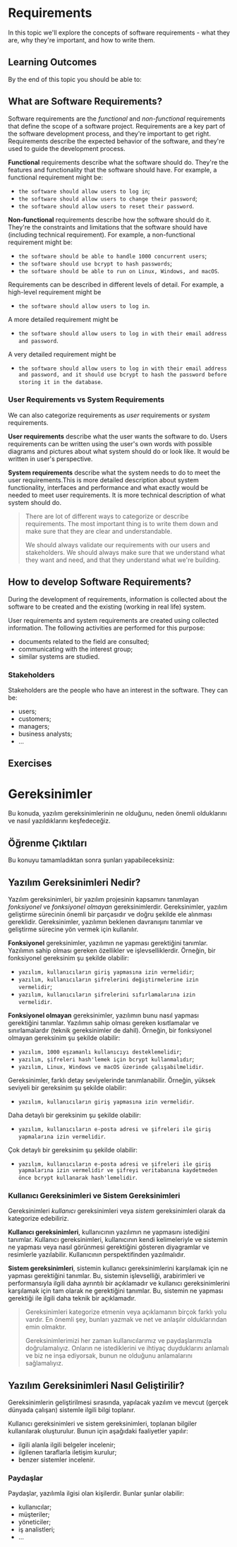 # Requirements

In this topic we'll explore the concepts of software requirements - what they are, why they're important, and how to write them.

## Learning Outcomes

By the end of this topic you should be able to:


## What are Software Requirements?

Software requirements are the *functional* and *non-functional* requirements that define the scope of a software project. Requirements are a key part of the software development process, and they're important to get right. Requirements describe the expected behavior of the software, and they're used to guide the development process.

**Functional** requirements describe what the software should do. They're the features and functionality that the software should have. For example, a functional requirement might be:
- `the software should allow users to log in`;
- `the software should allow users to change their password`;
- `the software should allow users to reset their password`.

**Non-functional** requirements describe how the software should do it. They're the constraints and limitations that the software should have (including technical requirement). For example, a non-functional requirement might be:
- `the software should be able to handle 1000 concurrent users`;
- `the software should use bcrypt to hash passwords`;
- `the software should be able to run on Linux, Windows, and macOS`.

Requirements can be described in different levels of detail. For example, a high-level requirement might be
- `the software should allow users to log in`.

A more detailed requirement might be
- `the software should allow users to log in with their email address and password`.

A very detailed requirement might be
- `the software should allow users to log in with their email address and password, and it should use bcrypt to hash the password before storing it in the database`.

### User Requirements vs System Requirements

We can also categorize requirements as *user* requirements or *system* requirements.

**User requirements** describe what the user wants the software to do. Users requirements can be written using the user's own words with possible diagrams and pictures about what system should do or look like. It would be written in user's perspective.

**System requirements** describe what the system needs to do to meet the user requirements.This is more detailed description about system functionality, interfaces and performance and what exactly would be needed to meet user requirements. It is more technical description of what system should do.

> There are lot of different ways to categorize or describe requirements. The most important thing is to write them down and make sure that they are clear and understandable.
>
> We should always validate our requirements with our users and stakeholders. We should always make sure that we understand what they want and need, and that they understand what we're building.

## How to develop Software Requirements?

During the development of requirements, information is collected about the software to be created and the existing (working in real life) system.

User requirements and system requirements are created using collected information. The following activities are performed for this purpose:
- documents related to the field are consulted;
- communicating with the interest group;
- similar systems are studied.

### Stakeholders

Stakeholders are the people who have an interest in the software. They can be:
- users;
- customers;
- managers;
- business analysts;
- ...


## Exercises

# Gereksinimler

Bu konuda, yazılım gereksinimlerinin ne olduğunu, neden önemli olduklarını ve nasıl yazıldıklarını keşfedeceğiz.

## Öğrenme Çıktıları

Bu konuyu tamamladıktan sonra şunları yapabileceksiniz:

## Yazılım Gereksinimleri Nedir?

Yazılım gereksinimleri, bir yazılım projesinin kapsamını tanımlayan *fonksiyonel* ve *fonksiyonel olmayan* gereksinimlerdir. Gereksinimler, yazılım geliştirme sürecinin önemli bir parçasıdır ve doğru şekilde ele alınması gereklidir. Gereksinimler, yazılımın beklenen davranışını tanımlar ve geliştirme sürecine yön vermek için kullanılır.

**Fonksiyonel** gereksinimler, yazılımın ne yapması gerektiğini tanımlar. Yazılımın sahip olması gereken özellikler ve işlevselliklerdir. Örneğin, bir fonksiyonel gereksinim şu şekilde olabilir:
- `yazılım, kullanıcıların giriş yapmasına izin vermelidir`;
- `yazılım, kullanıcıların şifrelerini değiştirmelerine izin vermelidir`;
- `yazılım, kullanıcıların şifrelerini sıfırlamalarına izin vermelidir`.

**Fonksiyonel olmayan** gereksinimler, yazılımın bunu nasıl yapması gerektiğini tanımlar. Yazılımın sahip olması gereken kısıtlamalar ve sınırlamalardır (teknik gereksinimler de dahil). Örneğin, bir fonksiyonel olmayan gereksinim şu şekilde olabilir:
- `yazılım, 1000 eşzamanlı kullanıcıyı desteklemelidir`;
- `yazılım, şifreleri hash'lemek için bcrypt kullanmalıdır`;
- `yazılım, Linux, Windows ve macOS üzerinde çalışabilmelidir`.

Gereksinimler, farklı detay seviyelerinde tanımlanabilir. Örneğin, yüksek seviyeli bir gereksinim şu şekilde olabilir:
- `yazılım, kullanıcıların giriş yapmasına izin vermelidir`.

Daha detaylı bir gereksinim şu şekilde olabilir:
- `yazılım, kullanıcıların e-posta adresi ve şifreleri ile giriş yapmalarına izin vermelidir`.

Çok detaylı bir gereksinim şu şekilde olabilir:
- `yazılım, kullanıcıların e-posta adresi ve şifreleri ile giriş yapmalarına izin vermelidir ve şifreyi veritabanına kaydetmeden önce bcrypt kullanarak hash'lemelidir`.

### Kullanıcı Gereksinimleri ve Sistem Gereksinimleri

Gereksinimleri *kullanıcı* gereksinimleri veya *sistem* gereksinimleri olarak da kategorize edebiliriz.

**Kullanıcı gereksinimleri**, kullanıcının yazılımın ne yapmasını istediğini tanımlar. Kullanıcı gereksinimleri, kullanıcının kendi kelimeleriyle ve sistemin ne yapması veya nasıl görünmesi gerektiğini gösteren diyagramlar ve resimlerle yazılabilir. Kullanıcının perspektifinden yazılmalıdır.

**Sistem gereksinimleri**, sistemin kullanıcı gereksinimlerini karşılamak için ne yapması gerektiğini tanımlar. Bu, sistemin işlevselliği, arabirimleri ve performansıyla ilgili daha ayrıntılı bir açıklamadır ve kullanıcı gereksinimlerini karşılamak için tam olarak ne gerektiğini tanımlar. Bu, sistemin ne yapması gerektiği ile ilgili daha teknik bir açıklamadır.

> Gereksinimleri kategorize etmenin veya açıklamanın birçok farklı yolu vardır. En önemli şey, bunları yazmak ve net ve anlaşılır olduklarından emin olmaktır.
>
> Gereksinimlerimizi her zaman kullanıcılarımız ve paydaşlarımızla doğrulamalıyız. Onların ne istediklerini ve ihtiyaç duyduklarını anlamalı ve biz ne inşa ediyorsak, bunun ne olduğunu anlamalarını sağlamalıyız.

## Yazılım Gereksinimleri Nasıl Geliştirilir?

Gereksinimlerin geliştirilmesi sırasında, yapılacak yazılım ve mevcut (gerçek dünyada çalışan) sistemle ilgili bilgi toplanır.

Kullanıcı gereksinimleri ve sistem gereksinimleri, toplanan bilgiler kullanılarak oluşturulur. Bunun için aşağıdaki faaliyetler yapılır:
- ilgili alanla ilgili belgeler incelenir;
- ilgilenen taraflarla iletişim kurulur;
- benzer sistemler incelenir.

### Paydaşlar

Paydaşlar, yazılımla ilgisi olan kişilerdir. Bunlar şunlar olabilir:
- kullanıcılar;
- müşteriler;
- yöneticiler;
- iş analistleri;
- ...

